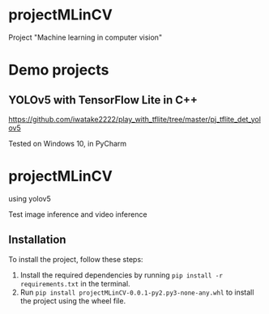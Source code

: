 # projectMLinCV
Project "Machine learning in computer vision"

# Demo projects

## YOLOv5 with TensorFlow Lite in C++
https://github.com/iwatake2222/play_with_tflite/tree/master/pj_tflite_det_yolov5


Tested on Windows 10, in PyCharm

# projectMLinCV
using yolov5

Test image inference and video inference

## Installation

To install the project, follow these steps:

1. Install the required dependencies by running `pip install -r requirements.txt` in the terminal.
2. Run `pip install projectMLinCV-0.0.1-py2.py3-none-any.whl` to install the project using the wheel file.




